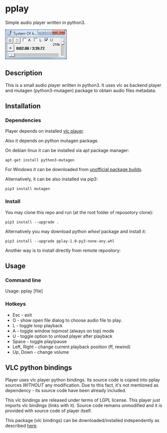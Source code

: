 # pplay

Simple audio player written in python3.

![screenshot](pplay-screenshot.png)

## Description

This is a small audio player written in python3.
It uses vlc as backend player and mutagen (python3-mutagen)
package to obtain audio files metadata.

## Installation

### Dependencies

Player depends on installed [vlc player](https://www.videolan.org/).

Also it depends on python mutagen package. 

On debian linux it can be installed via apt package manager:

```
apt-get install python3-mutagen
```

For Windows it can be downloaded from [unofficial package builds](https://www.lfd.uci.edu/~gohlke/pythonlibs/).

Alternatively, it can be also installed  via pip3:

```
pip3 install mutagen
```

### Install

You may clone this repo and run (at the root folder of reposotory clone):

```
pip3 install --upgrade .
```

Alternatively you may download python *wheel* package and install it:

```
pip3 install --upgrade pplay-1.0-py3-none-any.whl
```

Another way is to install directly from remote repository:

## Usage

### Command line

Usage: pplay [file]

### Hotkeys

* Esc - exit
* O - show open file dialog to choose audio file to play.
* L - toggle loop playback
* A - toggle window topmost (always on top) mode
* U - toggle option to unload player after playback
* Space - toggle play/pause
* Left, Right - change current playback position (ff, rewind)
* Up, Down - change volume

## VLC python bindings

Player uses vlc player python bindings. Its source code is copied into 
pplay sources *WITHOUT* any modification. Due to this fact, it's not mentioned
as dependency - its source code have been already included. 

This vlc bindings are released under terms of LGPL license.
This player just imports vlc bindings (links with it).
Source code remains unmodified and it is provided with source code of player itself.

This package (vlc bindings) can be downloaded/installed independently as described
[here](https://pypi.org/project/python-vlc/).
